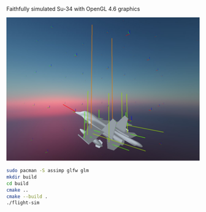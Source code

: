 Faithfully simulated Su-34 with OpenGL 4.6 graphics

![](docs/splash.png)

```bash
sudo pacman -S assimp glfw glm
mkdir build
cd build
cmake ..
cmake --build .
./flight-sim
```
